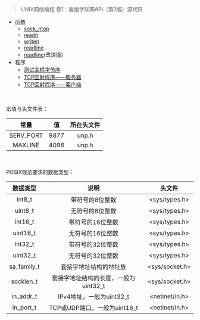 > UNIX网络编程 卷1：套接字联网API（第3版）源代码

* 函数
    - [sock_ntop](lib/sock_ntop.c)
    - [readn](lib/readn.c)
    - [writen](lib/writen.c)
    - [readline](test/readline1.c)
    - [readline](lib/readline.c)\(改进版\)
* 程序
    * [测试主机字节序](intro/byteorder.c)
    * [TCP回射程序——服务器](tcpcliserv/tcpserv01.c)
    * [TCP回射程序——客户端](tcpcliserv/tcpcli01.c)

<br>

宏值与头文件表：

|常量|值|所在头文件|
|:--:|:--:|:--:|
|SERV_PORT|9877|unp.h|
|MAXLINE|4096|unp.h|

<br>

POSIX规范要求的数据类型：

|数据类型|说明|头文件|
|:--:|:--:|:--:|
|int8_t|带符号的8位整数|<sys/types.h>|
|uint8_t|无符号的8位整数|<sys/types.h>|
|int16_t|带符号的16位整数|<sys/types.h>|
|uint16_t|无符号的16位整数|<sys/types.h>|
|int32_t|带符号的32位整数|<sys/types.h>|
|uint32_t|无符号的32位整数|<sys/types.h>|
|sa_family_t|套接字地址结构的地址族|<sys/socket.h>|
|socklen_t|套接字地址结构的长度，一般为uint32_t|<sys/socket.h>|
|in_addr_t|IPv4地址，一般为uint32_t|<netinet/in.h>|
|in_port_t|TCP或UDP端口，一般为uint16_t|<netinet/in.h>|